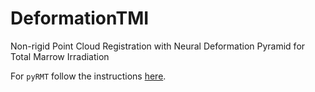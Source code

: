 # DeformationTMI
Non-rigid Point Cloud Registration with Neural Deformation Pyramid for Total Marrow Irradiation

For ``pyRMT`` follow the instructions [here](https://github.com/filthynobleman/rematching/tree/python-binding).
